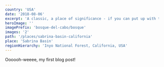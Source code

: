 ```yaml
---
country: 'USA'
date: '2018-08-06'
excerpt: 'A classic, a place of significance - if you can put up with the crowds.'
heroImage: ''
imagePrefix: 'bosque-del-cabo/bosque'
images: '2'
path: '/places/sabrina-basin-california'
place: 'Sabrina Basin'
regionHierarchy: 'Inyo National Forest, California, USA'
---
```


Oooooh-weeee, my first blog post!
